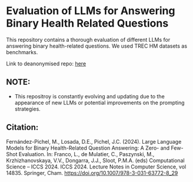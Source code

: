 # Evaluation of LLMs for Answering Binary Health Related Questions

This repository contains a thorough evaluation of different LLMs for answering binary health-related questions. We used TREC HM datasets as benchmarks.

Link to deanonymised repo: [here](https://github.com/MarcosFP97/llm-binary-health-qa)

## NOTE:

- This repositroy is constantly evolving and updating due to the appearance of new LLMs or potential improvements on the prompting strategies.

## Citation:

Fernández-Pichel, M., Losada, D.E., Pichel, J.C. (2024). Large Language Models for Binary Health-Related Question Answering: A Zero- and Few-Shot Evaluation. In: Franco, L., de Mulatier, C., Paszynski, M., Krzhizhanovskaya, V.V., Dongarra, J.J., Sloot, P.M.A. (eds) Computational Science – ICCS 2024. ICCS 2024. Lecture Notes in Computer Science, vol 14835. Springer, Cham. https://doi.org/10.1007/978-3-031-63772-8_29

